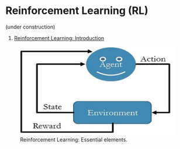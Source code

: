 # Reinforcement Learning (RL)
(under construction)
1) <a href="./RL-introduction.ipynb">Reinforcement Learning: Introduction</a>
<figure>
<img alt="RL: Essential elements" src="./Media/RL-intro.jpg" with="50">
<figcaption>Reinforcement Learning: Essential elements.</figcaption>
</figure>
